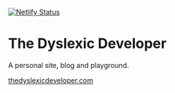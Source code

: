 [![Netlify Status](https://api.netlify.com/api/v1/badges/eea14825-7229-4a13-9eb7-fe14e27d9b15/deploy-status)](https://app.netlify.com/sites/nervous-minsky-bead4a/deploys)

# The Dyslexic Developer

A personal site, blog and playground.

[thedyslexicdeveloper.com](http://thedyslexicdeveloper.com)
